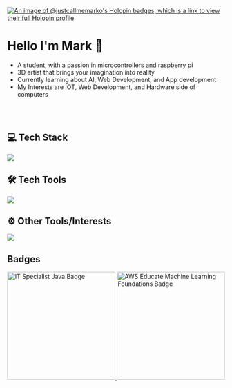 [![An image of @justcallmemarko's Holopin badges, which is a link to view their full Holopin profile](https://holopin.me/justcallmemarko)](https://holopin.io/@justcallmemarko)
<br>
# Hello I'm Mark 👋
 - A student, with a passion in microcontrollers and raspberry pi <br />
 - 3D artist that brings your imagination into reality<br />
 - Currently learning about AI, Web Development, and App development<br />
 - My Interests are IOT, Web Development, and Hardware side of computers
<br>
<br>

## 💻 Tech Stack 
<p align="left">
  <a href="https://skillicons.dev">
    <img src="https://skillicons.dev/icons?i=html,css,tailwindcss,javascript,typescript,react,next,java,py,mysql" />
  </a>
</p>

## 🛠️ Tech Tools 
<p align="left">
  <a href="https://skillicons.dev">
    <img src="https://skillicons.dev/icons?i=figma,pycharm,fastapi,vscode,vite,nodejs,docker,androidstudio,firebase,github" />
  </a>
</p>

## ⚙️ Other Tools/Interests
<p align="left">
  <a href="https://skillicons.dev">
    <img src="https://skillicons.dev/icons?i=raspberrypi,arduino,blender" />
  </a>
</p>

## Badges
<p align ="left">
  <a href="https://www.credly.com/badges/a7a4e82e-4258-491d-951f-ca8c16f0a0f9/public_url">
    <img src="https://images.credly.com/size/220x220/images/2210b6fe-0eda-415a-8aba-6c1400566728/ITS-Badges_Java_1200px.png" alt="IT Specialist Java Badge"
     style="height: 250px; width: 250px;">
  </a>
 <a href="https://www.credly.com/badges/f7052788-b7e3-40cc-b240-568a355a23e4/public_url">
    <img src="https://images.credly.com/images/51984979-f759-49f0-8bb3-5310d364fdbe/image.png" alt="AWS Educate Machine Learning Foundations Badge"
     style="height: 250px; width: 250px;">
  </a>
</p>


